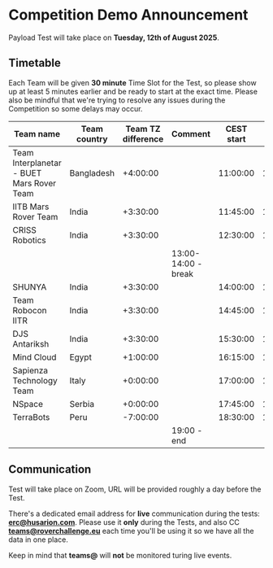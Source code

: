 # Competition Demo Announcement

Payload Test will take place on **Tuesday, 12th of August 2025**.

## Timetable

Each Team will be given **30 minute** Time Slot for the Test, so please show up at least 5 minutes earlier and be ready to start at the exact time. Please also be mindful that we're trying to resolve any issues during the Competition so some delays may occur.

| Team name                                 | Team country | Team TZ difference | Comment             | CEST start | CEST stop | Team TZ start |
| ----------------------------------------- | ------------ | ------------------ | ------------------- | ---------- | --------- | ------------- |
| Team Interplanetar - BUET Mars Rover Team | Bangladesh   | +4:00:00           |                     | 11:00:00   | 11:30:00  | 15:00:00      |
| IITB Mars Rover Team                      | India        | +3:30:00           |                     | 11:45:00   | 12:15:00  | 15:15:00      |
| CRISS Robotics                            | India        | +3:30:00           |                     | 12:30:00   | 13:00:00  | 16:00:00      |
|                                           |              |                    | 13:00-14:00 - break |            |           |               |
| SHUNYA                                    | India        | +3:30:00           |                     | 14:00:00   | 14:30:00  | 17:30:00      |
| Team Robocon IITR                         | India        | +3:30:00           |                     | 14:45:00   | 15:15:00  | 18:15:00      |
| DJS Antariksh                             | India        | +3:30:00           |                     | 15:30:00   | 16:00:00  | 19:00:00      |
| Mind Cloud                                | Egypt        | +1:00:00           |                     | 16:15:00   | 16:45:00  | 17:15:00      |
| Sapienza Technology Team                  | Italy        | +0:00:00           |                     | 17:00:00   | 17:30:00  | 17:00:00      |
| NSpace                                    | Serbia       | +0:00:00           |                     | 17:45:00   | 18:15:00  | 17:45:00      |
| TerraBots                                 | Peru         | -7:00:00           |                     | 18:30:00   | 19:00:00  | 11:30:00      |
|                                           |              |                    | 19:00 -  end        |            |           |               |

## Communication

Test will take place on Zoom, URL will be provided roughly a day before the Test.

There's a dedicated email address for **live** communication during the tests: **erc@husarion.com**.
Please use it **only** during the Tests, and also CC **teams@roverchallenge.eu** each time you'll be using it so we have all the data in one place.

Keep in mind that **teams@** will **not** be monitored turing live events.
